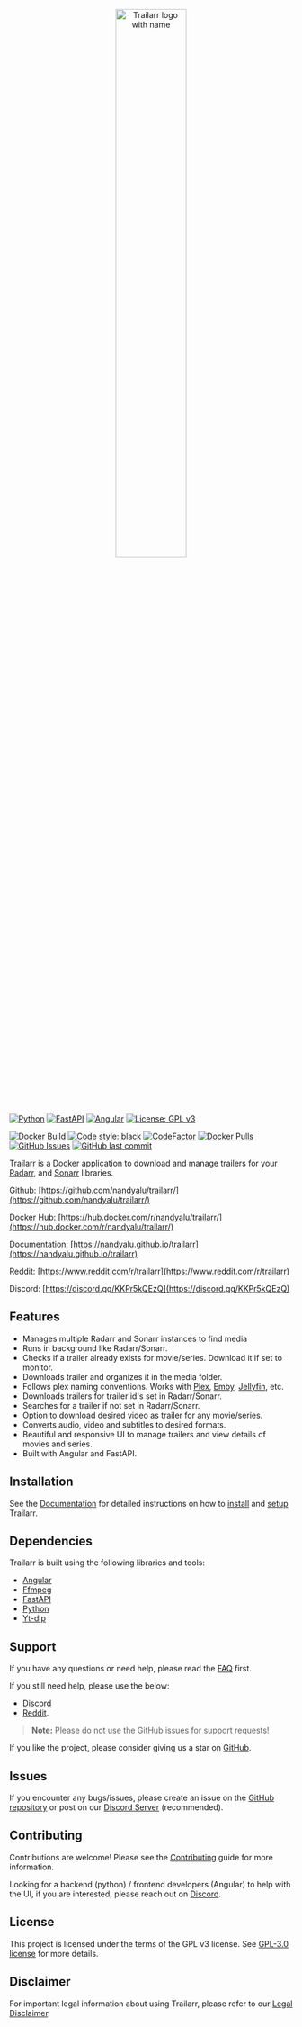 <p align="center">
  <picture>
    <source media="(prefers-color-scheme: dark)" srcset="https://raw.githubusercontent.com/nandyalu/trailarr/main/assets/images/trailarr-full-512-lg.png">
    <source media="(prefers-color-scheme: light)" srcset="https://raw.githubusercontent.com/nandyalu/trailarr/main/assets/images/trailarr-full-light-512-lg.png">
    <img alt="Trailarr logo with name" src="https://raw.githubusercontent.com/nandyalu/trailarr/main/assets/images/trailarr-full-primary-512-lg.png" width=50%>
  </picture>
</p>

[![Python](https://img.shields.io/badge/python-3.12-3670A0?style=flat&logo=python)](https://www.python.org/) 
[![FastAPI](https://img.shields.io/badge/FastAPI-0.115.7-009688.svg?style=flat&logo=FastAPI)](https://fastapi.tiangolo.com) 
[![Angular](https://img.shields.io/badge/angular-19.1.4-%23DD0031.svg?style=flat&logo=angular)](https://angular.dev/) 
[![License: GPL v3](https://img.shields.io/badge/License-GPLv3-blue.svg)](https://github.com/nandyalu/trailarr)

[![Docker Build](https://github.com/nandyalu/trailarr/actions/workflows/docker-build.yml/badge.svg)](https://github.com/nandyalu/trailarr/actions/workflows/docker-build.yml) 
[![Code style: black](https://img.shields.io/badge/code%20style-black-000000.svg)](https://github.com/psf/black) 
[![CodeFactor](https://www.codefactor.io/repository/github/nandyalu/trailarr/badge)](https://www.codefactor.io/repository/github/nandyalu/trailarr)
[![Docker Pulls](https://badgen.net/docker/pulls/nandyalu/trailarr?icon=docker&label=pulls)](https://hub.docker.com/r/nandyalu/trailarr/) 
[![GitHub Issues](https://img.shields.io/github/issues/nandyalu/trailarr?logo=github&link=https%3A%2F%2Fgithub.com%2Fnandyalu%2Ftrailarr%2Fissues)](https://github.com/nandyalu/trailarr/issues) 
[![GitHub last commit](https://img.shields.io/github/last-commit/nandyalu/trailarr?logo=github&link=https%3A%2F%2Fgithub.com%2Fnandyalu%2Ftrailarr%2Fissues)](https://github.com/nandyalu/trailarr/commits/)


Trailarr is a Docker application to download and manage trailers for your [Radarr](https://radarr.video/), and [Sonarr](https://sonarr.tv/) libraries.

Github: [https://github.com/nandyalu/trailarr/](https://github.com/nandyalu/trailarr/)

Docker Hub: [https://hub.docker.com/r/nandyalu/trailarr/](https://hub.docker.com/r/nandyalu/trailarr/)

Documentation: [https://nandyalu.github.io/trailarr](https://nandyalu.github.io/trailarr)

Reddit: [https://www.reddit.com/r/trailarr](https://www.reddit.com/r/trailarr)

Discord: [https://discord.gg/KKPr5kQEzQ](https://discord.gg/KKPr5kQEzQ)

## Features

- Manages multiple Radarr and Sonarr instances to find media
- Runs in background like Radarr/Sonarr.
- Checks if a trailer already exists for movie/series. Download it if set to monitor.
- Downloads trailer and organizes it in the media folder.
- Follows plex naming conventions. Works with [Plex](https://www.plex.tv/), [Emby](https://emby.media/), [Jellyfin](https://jellyfin.org/), etc.
- Downloads trailers for trailer id's set in Radarr/Sonarr.
- Searches for a trailer if not set in Radarr/Sonarr.
- Option to download desired video as trailer for any movie/series.
- Converts audio, video and subtitles to desired formats.
- Beautiful and responsive UI to manage trailers and view details of movies and series.
- Built with Angular and FastAPI.

## Installation

See the [Documentation](https://nandyalu.github.io/trailarr/) for detailed instructions on how to [install](https://nandyalu.github.io/trailarr/install/) and [setup](https://nandyalu.github.io/trailarr/setup/connections/) Trailarr.


## Dependencies

Trailarr is built using the following libraries and tools:

- [Angular](https://angular.dev/)
- [Ffmpeg](https://ffmpeg.org/)
- [FastAPI](https://fastapi.tiangolo.com)
- [Python](https://www.python.org/)
- [Yt-dlp](https://github.com/yt-dlp/yt-dlp)


## Support

If you have any questions or need help, please read the [FAQ](https://nandyalu.github.io/trailarr/help/faq/) first. 

If you still need help, please use the below:

- [Discord](https://discord.gg/KKPr5kQEzQ)
- [Reddit](https://www.reddit.com/r/trailarr).

> **Note:** Please do not use the GitHub issues for support requests!


If you like the project, please consider giving us a star on [GitHub](https://github.com/nandyalu/trailarr).

## Issues

If you encounter any bugs/issues, please create an issue on the [GitHub repository](https://github.com/nandyalu/issues) or post on our [Discord Server](https://discord.gg/KKPr5kQEzQ) (recommended).

## Contributing

Contributions are welcome! Please see the [Contributing](https://github.com/nandyalu/trailarr/blob/main/.github/CONTRIBUTING.md) guide for more information.

Looking for a backend (python) / frontend developers (Angular) to help with the UI, if you are interested, please reach out on [Discord](https://discord.gg/KKPr5kQEzQ).

## License

This project is licensed under the terms of the GPL v3 license. See [GPL-3.0 license](https://github.com/nandyalu/trailarr?tab=GPL-3.0-1-ov-file) for more details.

## Disclaimer

For important legal information about using Trailarr, please refer to our [Legal Disclaimer](https://nandyalu.github.io/trailarr/help/legal-disclaimer/).
